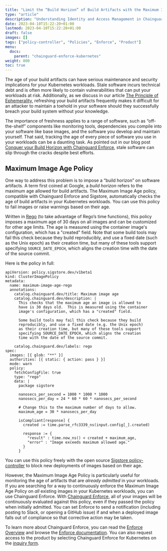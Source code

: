 ```yaml
---
title: "Limit the “Build Horizon” of Build Artifacts with the Maximum Image Age Policy"
type: "article"
description: "Understanding Identity and Access Management in Chainguard Enforce"
date: 2023-04-10T15:22:20+01:00
lastmod: 2023-04-10T15:22:20+01:00
draft: false
images: []
tags: ["policy-controller", "Policies", "Enforce", "Product"]
menu:
  docs:
    parent: "chainguard-enforce-kubernetes"
weight: 800
toc: true
---
```


The age of your build artifacts can have serious maintenance and security implications for your Kubernetes workloads. Stale software incurs technical debt and is often more likely to contain vulnerabilities that can put your workloads at risk. Additionally, as we discuss in our article [The Principle of Ephemerality](https://www.chainguard.dev/unchained/the-principle-of-ephemerality), refreshing your build artifacts frequently makes it difficult for an attacker to maintain a toehold in your software should they successfully breach your build system without your knowledge.

The importance of freshness applies to a range of software, such as “off-the-shelf” components like monitoring tools, dependencies you compile into your software like base images, and the software you develop and maintain yourself. That said, tracking the age of every piece of software you use in your workloads can be a daunting task. As pointed out in our blog post [Conquer your Build Horizon with Chainguard Enforce](https://www.chainguard.dev/unchained/conquer-your-build-horizon-with-chainguard-enforce-in-2023), stale software can slip through the cracks despite best efforts.

## Maximum Image Age Policy

One way to address this problem is to impose a “build horizon” on software artifacts. A term first coined at Google, a _build horizon_ refers to the maximum age allowed for build artifacts. The Maximum Image Age policy, compatible with Chainguard Enforce and Sigstore, automatically checks the age of build artifacts in your Kubernetes workloads. You can use this policy to fail images or raise warnings based on their age.

Written in [Rego](/chainguard/chainguard-enforce/chainguard-enforce-kubernetes/chainguard-enforce-rego-policies/) (to take advantage of Rego’s time functions), this policy imposes a maximum age of 30 days on all images and can be customized for other age limits. The age is measured using the container image's configuration, which has a "created" field. Note that some build tools may fail this check because they build reproducibly, and use a fixed date (such as the Unix epoch) as their creation time, but many of these tools support specifying `SOURCE_DATE_EPOCH`, which aligns the creation time with the date of the source commit.

Here is the policy in full:

```
apiVersion: policy.sigstore.dev/v1beta1
kind: ClusterImagePolicy
metadata:
  name: maximum-image-age-rego
  annotations:
    catalog.chainguard.dev/title: Maximum image age
    catalog.chainguard.dev/description: |
      This checks that the maximum age an image is allowed to
      have is 30 days old.  This is measured using the container
      image's configuration, which has a "created" field.

      Some build tools may fail this check because they build
      reproducibly, and use a fixed date (e.g. the Unix epoch)
      as their creation time, but many of these tools support
      specifying SOURCE_DATE_EPOCH, which aligns the creation
      time with the date of the source commit.

    catalog.chainguard.dev/labels: rego
spec:
  images: [{ glob: "**" }]
  authorities: [{ static: { action: pass } }]
  mode: warn
  policy:
    fetchConfigFile: true
    type: "rego"
    data: |
      package sigstore

      nanosecs_per_second = 1000 * 1000 * 1000
      nanosecs_per_day = 24 * 60 * 60 * nanosecs_per_second

      # Change this to the maximum number of days to allow.
      maximum_age = 30 * nanosecs_per_day

      isCompliant[response] {
        created := time.parse_rfc3339_ns(input.config[_].created)

        response := {
          "result" : time.now_ns() < created + maximum_age,
          "error" : "Image exceeds maximum allowed age."
        }
      }
```

You can use this policy freely with the open source [Sigstore policy-controller](https://edu.chainguard.dev/open-source/sigstore/policy-controller/how-to-install-policy-controller) to block new deployments of images based on their age.

However, the Maximum Image Age Policy is particularly useful for monitoring the age of artifacts that are _already admitted_ in your workloads. If you are searching for a way to continuously enforce the Maximum Image Age Policy on _all_ existing images in your Kubernetes workloads, you can use Chainguard Enforce. With [Chainguard Enforce](https://www.chainguard.dev/chainguard-enforce), all of your images will be continuously evaluated against this policy, even if they passed the policy when initially admitted. You can set Enforce to send a notification (including posting to Slack, or opening a GitHub issue) if and when a deployed image falls out of compliance so that corrective action may be taken.

To learn more about Chainguard Enforce, you can read the [Enforce Overview](https://edu.chainguard.dev/chainguard/chainguard-enforce/chainguard-enforce-kubernetes/enforce-overview/) and browse the [Enforce documentation](https://edu.chainguard.dev/chainguard/chainguard-enforce/chainguard-enforce-kubernetes/). You can also request access to the product by selecting Chainguard Enforce for Kubernetes on the [inquiry form](https://www.chainguard.dev/contact?utm_source=docs).
